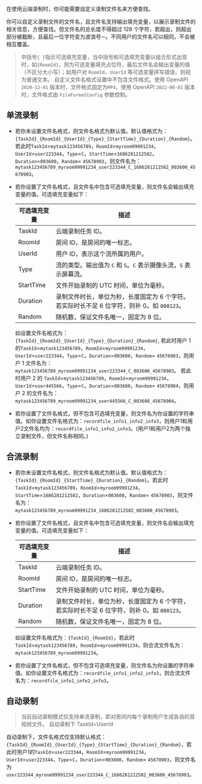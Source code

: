 在使用云端录制时，你可能需要自定义录制文件名来方便查找。

你可以自定义录制文件的文件名，且文件名支持输出填充变量，以展示录制文件的相关信息，方便查找。但文件名的总长度不得超过 128 个字符，若超出，则超出部分被截断，且最后一位字符变为波浪号`～`。不同用户的文件名可以相同，不会被相互覆盖。

> 中括号`{ }`指示可选填充变量，当中括号和可选填充变量以组合形式出现时，如`{RoomId}`，则为可选变量填充占位符，最后文件名会输出变量的值（不区分大小写）；如用户对 `RoomId`、`UserId` 等可选变量拼写错误，则视为普通文本。
> 自定义文件名格式设置中不包含文件格式。使用 OpenAPI `2020-12-01` 版本时，文件格式固定为`MP4`，使用 OpenAPI `2022-06-01` 版本时，文件格式由 `FileFormatConfig` 参数控制。
## 单流录制

* 若你未设置文件名格式，则文件名格式为默认值。默认值格式为：`{TaskId}_{RoomId}_{UserId}_{Type}_{StartTime}_{Duration}_{Random}`。
若此时`TaskId`=`mytask123456789`，`RoomId`=`myroom99991234`，`UserId`=`user223344`，`Type`=`C`，`StartTime`=`1686281212582`，`Duration`=`003600`，`Random`= `45678903`，则文件名为：`mytask123456789_myroom99991234_user223344_C_1686281212582_003600_45678903`。  

* 若你设置了文件名格式，且文件名中包含可选填充变量，则文件名会输出填充变量的值。可选填充变量如下：

	| 可选填充变量 | 描述 |
	| --- |--- |
	|   TaskId | 云端录制任务 ID。 |
	|   RoomId | 房间 ID，是房间的唯一标志。 |
	|   UserId | 用户 ID，表示这个流所属的用户。 |
	|   Type | 流的类型。输出值为 `C` 和 `S`。`C` 表示摄像头流，`S` 表示屏幕流。 |
	|   StartTime | 文件开始录制的 UTC 时间，单位为毫秒。 |
	|   Duration | 录制文件时长，单位为秒，长度固定为 6 个字符。若实际时长不足 6 位字符，则补 0。如 `000123`。 |
 	|   Random | 随机数，保证文件名唯一，固定为 8 位。 |   


	如设置文件名格式为：`{TaskId}_{RoomId}_{UserId}_{Type}_{Duration}_{Random}`,
		若此时用户 1 的`TaskId`=`mytask123456789`，`RoomId`=`myroom99991234`，`UserId`=`user223344`，`Type`=`C`，`Duration`=`003600`，`Random`= `45678903`，则用户 1 文件名为：`mytask123456789_myroom99991234_user223344_C_003600_45678903`。
		若此时用户 2 的 `TaskId`=`mytask123456789`，`RoomId`=`myroom99991234`，`UserId`=`user445566`，`Type`=`C`，`Duration`=`003600`，`Random`= `45678904`，则用户 2 的文件名为：`mytask123456789_myroom99991234_user445566_C_003600_45678904`。

* 	若你设置了文件名格式，但不包含可选填充变量，则文件名为你设置的字符串值。如你设置文件名格式为：`recordfile_info1_info2_info3`，则用户1和用户2文件名均为：`recordfile_info1_info2_info3`。(用户1和用户2为两个独立录制文件，但文件名称相同。)

   
## 合流录制

 * 若你未设置文件名格式，则文件名格式为默认值。默认值格式为：`{TaskId}_{RoomId}_{StartTime}_{Duration}_{Random}`。若此时`TaskId`=`mytask123456789`，`RoomId`=`myroom99991234`，`StartTime`=`1686281212582`，`Duration`=`003600`，`Random`= `45678903`，则文件名为：`mytask123456789_myroom99991234_1686281212582_003600_45678903`。
    
* 若你设置了文件名格式，且文件名中包含可选填充变量，则文件名会输出填充变量的值。可选填充变量如下：
    
	| 可选填充变量  | 描述 |
	| --- |--- |
	|   TaskId | 云端录制任务 ID。 |
	|   RoomId | 房间 ID，是房间的唯一标志。 |
	|   StartTime  | 文件开始录制的 UTC 时间，单位为毫秒。 |
	|   Duration | 录制文件时长，单位为秒，长度固定为 6 个字符，若实际时长不足 6 位字符，则补 0。如 `000123`。 |
	|   Random | 随机数，保证文件名唯一，固定为 8 位。 |  


	如设置文件名格式为：`{TaskId}_{RoomId}`，若此时`TaskId`=`mytask123456789`，`RoomId`=`myroom99991234`，则合流文件名为：`mytask123456789_myroom99991234`。

* 若你设置了文件名格式，但不包含可选填充变量，则文件名为你设置的字符串值。如你设置文件名格式为：`recordfile_info1_info2_info3`，则合流文件名为：`recordfile_info1_info2_info3`。



## 自动录制

> 当前自动录制模式仅支持单流录制，即对房间内每个录制用户生成各自的音视频文件。
> 自动录制下 TaskId=UserId

自动录制下，文件名格式仅支持默认格式：`{TaskId}_{RoomId}_{UserId}_{Type}_{StartTime}_{Duration}_{Random}`，若此时用户1的`TaskId`=`user223344`，`RoomId`=`myroom99991234`，`UserId`=`user223344`，`Type`=`C`，`Duration`=`003600`，`Random`= `45678903`，则文件名为`user223344_myroom99991234_user223344_C_1686281212582_003600_45678903`。